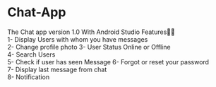 # Chat-App
The Chat app version 1.0 With Android Studio Features🤩🔥  
1- Display Users with whom you have messages  
2- Change profile photo  3- User Status Online or Offline  
4- Search Users  
5- Check if user has seen Message 
6- Forgot or reset your password  
7- Display last message from chat  
8- Notification 


